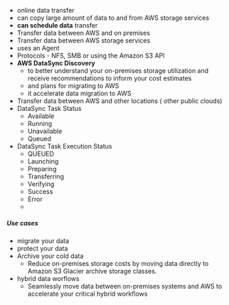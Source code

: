 - online data transfer
- can copy large amount of data to and from AWS storage services
- **can schedule data** transfer
- Transfer data between AWS and on premises
- Transfer data between AWS storage services
- uses an Agent
- Protocols - NFS, SMB or using the Amazon S3 API
- **AWS DataSync Discovery**
	- to better understand your on-premises storage utilization and receive recommendations to inform your cost estimates
	- and plans for migrating to AWS
	- it accelerate data migration to AWS
- Transfer data between AWS and other locations ( other public clouds)
- DataSync Task Status
	- Available
	- Running
	- Unavailable
	- Queued
- DataSync Task Execution Status
	- QUEUED
	- Launching
	- Preparing
	- Transferring
	- Verifying
	- Success
	- Error
	- 
##### Use cases
- migrate your data
- protect your data
- Archive your cold data
	- Reduce on-premises storage costs by moving data directly to Amazon S3 Glacier archive storage classes.
- hybrid data worflows
	- Seamlessly move data between on-premises systems and AWS to accelerate your critical hybrid workflows